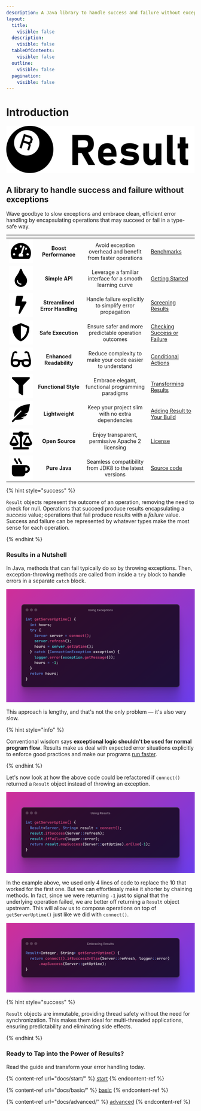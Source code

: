 ```yaml
---
description: A Java library to handle success and failure without exceptions
layout:
  title:
    visible: false
  description:
    visible: false
  tableOfContents:
    visible: false
  outline:
    visible: false
  pagination:
    visible: false
---
```


# Introduction

<picture><source srcset=".gitbook/assets/result-logo.dark.svg" media="(prefers-color-scheme: dark)"><img src=".gitbook/assets/result-logo.svg" alt=""></picture>


## A library to handle success and failure without exceptions

Wave goodbye to slow exceptions and embrace clean, efficient error handling by encapsulating operations that may succeed
or fail in a type-safe way.

<table data-view="cards">
<thead>
<tr>
<th align="center" width="64"></th>
<th align="center"></th>
<th align="center"></th>
<th data-hidden data-card-target data-type="content-ref"></th>
</tr>
</thead>
<tbody>
<tr>
<td align="center"><picture><source srcset=".gitbook/assets/tachometer-alt.dark.svg" media="(prefers-color-scheme: dark)"><img src=".gitbook/assets/tachometer-alt.svg" alt="Because exceptions are so last century."></picture></td>
<td align="center"><strong>Boost Performance</strong></td>
<td align="center">Avoid exception overhead and benefit from faster operations</td>
<td><a href="extra/benchmarks.md">Benchmarks</a></td>
</tr>
<tr>
<td align="center"><picture><source srcset=".gitbook/assets/tint.dark.svg" media="(prefers-color-scheme: dark)"><img src=".gitbook/assets/tint.svg" alt="For a smooth ride from Optional to Result."></picture></td>
<td align="center"><strong>Simple API</strong></td>
<td align="center">Leverage a familiar interface for a smooth learning curve</td>
<td><a href="docs/start/">Getting Started</a></td>
</tr>
<tr>
<td align="center"><picture><source srcset=".gitbook/assets/bolt.dark.svg" media="(prefers-color-scheme: dark)"><img src=".gitbook/assets/bolt.svg" alt="Say goodbye to error-handling acrobatics."></picture></td>
<td align="center"><strong>Streamlined Error Handling</strong></td>
<td align="center">Handle failure explicitly to simplify error propagation</td>
<td><a href="docs/advanced/screening.md">Screening Results</a></td>
</tr>
<tr>
<td align="center"><picture><source srcset=".gitbook/assets/shield-alt.dark.svg" media="(prefers-color-scheme: dark)"><img src=".gitbook/assets/shield-alt.svg" alt="Skip the exception rollercoaster and enjoy the smooth ride."></picture></td>
<td align="center"><strong>Safe Execution</strong></td>
<td align="center">Ensure safer and more predictable operation outcomes</td>
<td><a href="docs/basic/checking.md">Checking Success or Failure</a></td>
</tr>
<tr>
<td align="center"><picture><source srcset=".gitbook/assets/glasses.dark.svg" media="(prefers-color-scheme: dark)"><img src=".gitbook/assets/glasses.svg" alt="So you can actually understand your own code next month."></picture></td>
<td align="center"><strong>Enhanced Readability</strong></td>
<td align="center">Reduce complexity to make your code easier to understand</td>
<td><a href="docs/basic/conditional.md">Conditional Actions</a></td>
</tr>
<tr>
<td align="center"><picture><source srcset=".gitbook/assets/filter.dark.svg" media="(prefers-color-scheme: dark)"><img src=".gitbook/assets/filter.svg" alt="For those who prefer elegance over chaos."></picture></td>
<td align="center"><strong>Functional Style</strong></td>
<td align="center">Embrace elegant, functional programming paradigms</td>
<td><a href="docs/advanced/transforming.md">Transforming Results</a></td>
</tr>
<tr>
<td align="center"><picture><source srcset=".gitbook/assets/feather-alt.dark.svg" media="(prefers-color-scheme: dark)"><img src=".gitbook/assets/feather-alt.svg" alt="Because bloated libraries are so overrated."></picture></td>
<td align="center"><strong>Lightweight</strong></td>
<td align="center">Keep your project slim with no extra dependencies</td>
<td><a href="docs/start/adding-dependency.md">Adding Result to Your Build</a></td>
</tr>
<tr>
<td align="center"><picture><source srcset=".gitbook/assets/balance-scale.dark.svg" media="(prefers-color-scheme: dark)"><img src=".gitbook/assets/balance-scale.svg" alt="Feel free to tweak and share — no strings attached."></picture></td>
<td align="center"><strong>Open Source</strong></td>
<td align="center">Enjoy transparent, permissive Apache 2 licensing</td>
<td><a href="extra/license.md">License</a></td>
</tr>
<tr>
<td align="center"><picture><source srcset=".gitbook/assets/mug-hot.dark.svg" media="(prefers-color-scheme: dark)"><img src=".gitbook/assets/mug-hot.svg" alt="Whether you're stuck in the past or embracing the future, we've got you covered."></picture></td>
<td align="center"><strong>Pure Java</strong></td>
<td align="center">Seamless compatibility from JDK8 to the latest versions</td>
<td><a href="https://github.com/LeakyAbstractions/result/">Source code</a></td>
</tr>
</tbody>
</table>

{% hint style="success" %}

`Result` objects represent the outcome of an operation, removing the need to check for null. Operations that succeed
produce results encapsulating a *success* value; operations that fail produce results with a *failure* value. Success
and failure can be represented by whatever types make the most sense for each operation.

{% endhint %}


### Results in a Nutshell

In Java, methods that can fail typically do so by throwing exceptions. Then, exception-throwing methods are called from
inside a `try` block to handle errors in a separate `catch` block.

<div data-full-width="true">
<img src=".gitbook/assets/using-exceptions.png" alt="Using Exceptions">
</div>

This approach is lengthy, and that's not the only problem — it's also very slow.

{% hint style="info" %}

Conventional wisdom says **exceptional logic shouldn't be used for normal program flow**. Results make us deal with
expected error situations explicitly to enforce good practices and make our programs [run faster](extra/benchmarks.md).

{% endhint %}

Let's now look at how the above code could be refactored if `connect()` returned a `Result` object instead of throwing
an exception.

<div data-full-width="true">
<img src=".gitbook/assets/using-results.png" alt="Using Results">
</div>

In the example above, we used only 4 lines of code to replace the 10 that worked for the first one. But we can
effortlessly make it shorter by chaining methods. In fact, since we were returning `-1` just to signal that the
underlying operation failed, we are better off returning a `Result` object upstream. This will allow us to compose
operations on top of `getServerUptime()` just like we did with `connect()`.

<div data-full-width="true">
<img src=".gitbook/assets/embracing-results.png" alt="Embracing Results">
</div>

{% hint style="success" %}

`Result` objects are immutable, providing thread safety without the need for synchronization. This makes them ideal for
multi-threaded applications, ensuring predictability and eliminating side effects.

{% endhint %}


### Ready to Tap into the Power of Results?

Read the guide and transform your error handling today.

{% content-ref url="docs/start/" %}
[start](docs/start/)
{% endcontent-ref %}

{% content-ref url="docs/basic/" %}
[basic](docs/basic/)
{% endcontent-ref %}

{% content-ref url="docs/advanced/" %}
[advanced](docs/advanced/)
{% endcontent-ref %}

